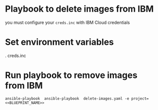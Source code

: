 # Playbook to delete images from IBM 

you must configure your `creds.inc` with IBM Cloud credentials

# Set environment variables

. creds.inc

# Run playbook to remove images from IBM

`ansible-playbook  ansible-playbook  delete-images.yaml -e project=<<BLUEPRINT_NAME>>`
